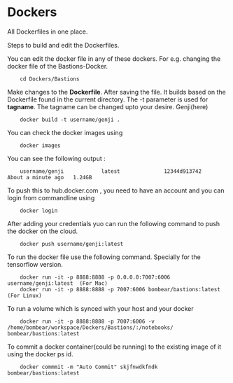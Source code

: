 # Dockers
All Dockerfiles in one place.

Steps to build and edit the Dockerfiles.

You can edit the docker file in any of these dockers. For e.g. changing the docker file of the Bastions-Docker.

		cd Dockers/Bastions

Make changes to the **Dockerfile**. After saving the file. It builds based on the Dockerfile found in the current directory. The -t parameter is used for **tagname**. The tagname can be changed upto your desire. Genji(here)

		docker build -t username/genji .

You can check the docker images using 

		docker images
		
You can see the following output : 

		username/genji            latest              12344d913742        About a minute ago   1.24GB

To push this to hub.docker.com , you need to have an account and you can login from commandline using

		docker login
	
After adding your credentials yuo can run the following command to push the docker on the cloud.

		docker push username/genji:latest

To run the docker file use the following command. Specially for the tensorflow version.

		docker run -it -p 8888:8888 -p 0.0.0.0:7007:6006 username/genji:latest	(For Mac)
		docker run -it -p 8888:8888 -p 7007:6006 bombear/bastions:latest	(For Linux)

To run a volume which is synced with your host and your docker

		docker run -it -p 8888:8888 -p 7007:6006 -v /home/bombear/workspace/Dockers/Bastions/:/notebooks/ bombear/bastions:latest

To commit a docker container(could be running) to the existing image of it using the docker ps id.

		docker commmit -m "Auto Commit" skjfnwdkfndk bombear/bastions:latest

